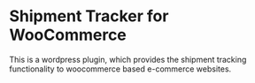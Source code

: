 Shipment Tracker for WooCommerce
================================

This is a wordpress plugin, which provides the shipment tracking functionality to woocommerce based e-commerce websites.
